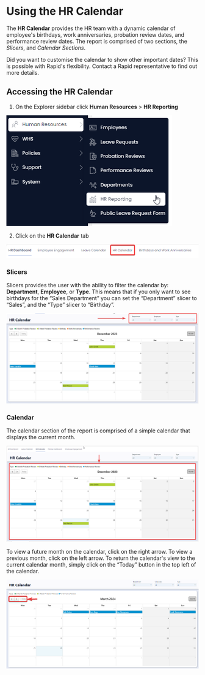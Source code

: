 # Using the HR Calendar

The **HR Calendar** provides the HR team with a dynamic calendar of employee's birthdays, work anniversaries, probation review dates, and performance review dates. The report is comprised of two sections, the *Slicers*, and *Calendar Sections*.

Did you want to customise the calendar to show other important dates? This is possible with Rapid's flexibility. Contact a Rapid representative to find out more details.

## Accessing the HR Calendar

1. On the Explorer sidebar click **Human Resources** &gt; **HR Reporting**  

![Side menu Explorer how to navigate to HR report](<../Side menu navigate to HR report.png>)

2. Click on the **HR Calendar** tab  

![Tab strip navigate to HR calendar](<HR calendar tab location.png>)

### Slicers

Slicers provides the user with the ability to filter the calendar by: **Department**, **Employee**, or **Type**. This means that if you only want to see birthdays for the “Sales Department” you can set the “Department” slicer to “Sales”, and the “Type” slicer to “Birthday”.

![HR calendar slicers highlighted](<HR calendar slicers highlighted.png>)

### Calendar

The calendar section of the report is comprised of a simple calendar that displays the current month.

![HR calendar calendar highlighted](<HR calendar calendar highlighted.png>)

 To view a future month on the calendar, click on the right arrow. To view a previous month, click on the left arrow. To return the calendar's view to the current calendar month, simply click on the “Today” button in the top left of the calendar.

![Where to locate the left, right, and today buttons for navigating through the HR calendar](<HR calendar navigation buttons.png>)